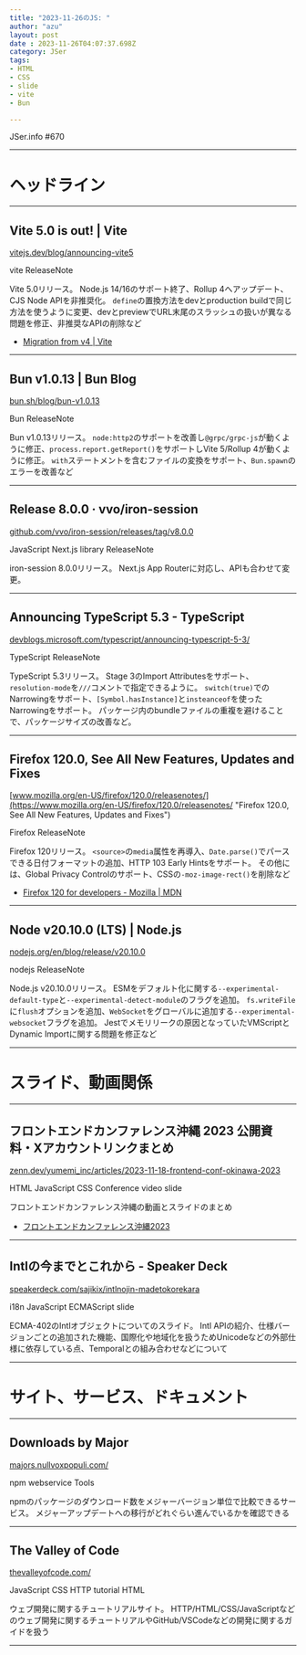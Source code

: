 ```yaml
---
title: "2023-11-26のJS: "
author: "azu"
layout: post
date : 2023-11-26T04:07:37.698Z
category: JSer
tags:
- HTML
- CSS
- slide
- vite
- Bun

---
```


JSer.info #670

----

<h1 class="site-genre">ヘッドライン</h1>

----

## Vite 5.0 is out! | Vite
[vitejs.dev/blog/announcing-vite5](https://vitejs.dev/blog/announcing-vite5 "Vite 5.0 is out! | Vite")
<p class="jser-tags jser-tag-icon"><span class="jser-tag">vite</span> <span class="jser-tag">ReleaseNote</span></p>

Vite 5.0リリース。
Node.js 14/16のサポート終了、Rollup 4へアップデート、CJS Node APIを非推奨化。
`define`の置換方法をdevとproduction buildで同じ方法を使うように変更、devとpreviewでURL末尾のスラッシュの扱いが異なる問題を修正、非推奨なAPIの削除など

- [Migration from v4 | Vite](https://vitejs.dev/guide/migration#deprecate-cjs-node-api "Migration from v4 | Vite")

----

## Bun v1.0.13 | Bun Blog
[bun.sh/blog/bun-v1.0.13](https://bun.sh/blog/bun-v1.0.13 "Bun v1.0.13 | Bun Blog")
<p class="jser-tags jser-tag-icon"><span class="jser-tag">Bun</span> <span class="jser-tag">ReleaseNote</span></p>

Bun v1.0.13リリース。
`node:http2`のサポートを改善し`@grpc/grpc-js`が動くように修正、`process.report.getReport()`をサポートしVite 5/Rollup 4が動くように修正。
`with`ステートメントを含むファイルの変換をサポート、`Bun.spawn`のエラーを改善など


----

## Release 8.0.0 · vvo/iron-session
[github.com/vvo/iron-session/releases/tag/v8.0.0](https://github.com/vvo/iron-session/releases/tag/v8.0.0 "Release 8.0.0 · vvo/iron-session")
<p class="jser-tags jser-tag-icon"><span class="jser-tag">JavaScript</span> <span class="jser-tag">Next.js</span> <span class="jser-tag">library</span> <span class="jser-tag">ReleaseNote</span></p>

iron-session 8.0.0リリース。
Next.js App Routerに対応し、APIも合わせて変更。


----

## Announcing TypeScript 5.3 - TypeScript
[devblogs.microsoft.com/typescript/announcing-typescript-5-3/](https://devblogs.microsoft.com/typescript/announcing-typescript-5-3/ "Announcing TypeScript 5.3 - TypeScript")
<p class="jser-tags jser-tag-icon"><span class="jser-tag">TypeScript</span> <span class="jser-tag">ReleaseNote</span></p>

TypeScript 5.3リリース。
Stage 3のImport Attributesをサポート、`resolution-mode`を`///`コメントで指定できるように。
`switch(true)`でのNarrowingをサポート、`[Symbol.hasInstance]`と`insteanceof`を使ったNarrowingをサポート。
パッケージ内のbundleファイルの重複を避けることで、パッケージサイズの改善など。


----

## Firefox 120.0, See All New Features, Updates and Fixes
[www.mozilla.org/en-US/firefox/120.0/releasenotes/](https://www.mozilla.org/en-US/firefox/120.0/releasenotes/ "Firefox 120.0, See All New Features, Updates and Fixes")
<p class="jser-tags jser-tag-icon"><span class="jser-tag">Firefox</span> <span class="jser-tag">ReleaseNote</span></p>

Firefox 120リリース。
`<source>`の`media`属性を再導入、`Date.parse()`でパースできる日付フォーマットの追加、HTTP 103 Early Hintsをサポート。
その他には、Global Privacy Controlのサポート、CSSの`-moz-image-rect()`を削除など

- [Firefox 120 for developers - Mozilla | MDN](https://developer.mozilla.org/en-US/docs/Mozilla/Firefox/Releases/120 "Firefox 120 for developers - Mozilla | MDN")

----

## Node v20.10.0 (LTS) | Node.js
[nodejs.org/en/blog/release/v20.10.0](https://nodejs.org/en/blog/release/v20.10.0 "Node v20.10.0 (LTS) | Node.js")
<p class="jser-tags jser-tag-icon"><span class="jser-tag">nodejs</span> <span class="jser-tag">ReleaseNote</span></p>

Node.js v20.10.0リリース。
ESMをデフォルト化に関する`--experimental-default-type`と`--experimental-detect-module`のフラグを追加。
`fs.writeFile`に`flush`オプションを追加、`WebSocket`をグローバルに追加する`--experimental-websocket`フラグを追加。
Jestでメモリリークの原因となっていたVMScriptとDynamic Importに関する問題を修正など


----
<h1 class="site-genre">スライド、動画関係</h1>

----

## フロントエンドカンファレンス沖縄 2023 公開資料・Xアカウントリンクまとめ
[zenn.dev/yumemi\_inc/articles/2023-11-18-frontend-conf-okinawa-2023](https://zenn.dev/yumemi_inc/articles/2023-11-18-frontend-conf-okinawa-2023 "フロントエンドカンファレンス沖縄 2023 公開資料・Xアカウントリンクまとめ")
<p class="jser-tags jser-tag-icon"><span class="jser-tag">HTML</span> <span class="jser-tag">JavaScript</span> <span class="jser-tag">CSS</span> <span class="jser-tag">Conference</span> <span class="jser-tag">video</span> <span class="jser-tag">slide</span></p>

フロントエンドカンファレンス沖縄の動画とスライドのまとめ

- [フロントエンドカンファレンス沖縄2023](https://frontend-conf.okinawa.jp/ "フロントエンドカンファレンス沖縄2023")

----

## Intlの今までとこれから - Speaker Deck
[speakerdeck.com/sajikix/intlnojin-madetokorekara](https://speakerdeck.com/sajikix/intlnojin-madetokorekara "Intlの今までとこれから - Speaker Deck")
<p class="jser-tags jser-tag-icon"><span class="jser-tag">i18n</span> <span class="jser-tag">JavaScript</span> <span class="jser-tag">ECMAScript</span> <span class="jser-tag">slide</span></p>

ECMA-402のIntlオブジェクトについてのスライド。
Intl APIの紹介、仕様バージョンごとの追加された機能、国際化や地域化を扱うためUnicodeなどの外部仕様に依存している点、Temporalとの組み合わせなどについて


----
<h1 class="site-genre">サイト、サービス、ドキュメント</h1>

----

## Downloads by Major
[majors.nullvoxpopuli.com/](https://majors.nullvoxpopuli.com/ "Downloads by Major")
<p class="jser-tags jser-tag-icon"><span class="jser-tag">npm</span> <span class="jser-tag">webservice</span> <span class="jser-tag">Tools</span></p>

npmのパッケージのダウンロード数をメジャーバージョン単位で比較できるサービス。
メジャーアップデートへの移行がどれぐらい進んでいるかを確認できる


----

## The Valley of Code
[thevalleyofcode.com/](https://thevalleyofcode.com/ "The Valley of Code")
<p class="jser-tags jser-tag-icon"><span class="jser-tag">JavaScript</span> <span class="jser-tag">CSS</span> <span class="jser-tag">HTTP</span> <span class="jser-tag">tutorial</span> <span class="jser-tag">HTML</span></p>

ウェブ開発に関するチュートリアルサイト。
HTTP/HTML/CSS/JavaScriptなどのウェブ開発に関するチュートリアルやGitHub/VSCodeなどの開発に関するガイドを扱う


----

